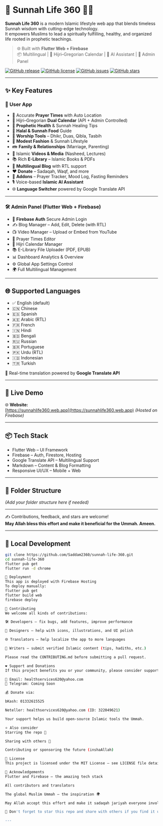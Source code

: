 # 🌿 Sunnah Life 360 🕌🍯

**Sunnah Life 360** is a modern Islamic lifestyle web app that blends timeless Sunnah wisdom with cutting-edge technology.  
It empowers Muslims to lead a spiritually fulfilling, healthy, and organized life rooted in prophetic teachings.

> 🌐 Built with **Flutter Web + Firebase**  
> 📦 Multilingual | 📆 Hijri–Gregorian Calendar | 🤖 AI Assistant | 🔐 Admin Panel

[![GitHub release](https://img.shields.io/github/v/release/Saddam2360/sunnah-life-360)](https://github.com/Saddam2360/sunnah-life-360/releases)
[![GitHub license](https://img.shields.io/github/license/Saddam2360/sunnah-life-360)](https://github.com/Saddam2360/sunnah-life-360/blob/main/LICENSE)
[![GitHub issues](https://img.shields.io/github/issues/Saddam2360/sunnah-life-360)](https://github.com/Saddam2360/sunnah-life-360/issues)
[![GitHub stars](https://img.shields.io/github/stars/Saddam2360/sunnah-life-360?style=social)](https://github.com/Saddam2360/sunnah-life-360/stargazers)

---

## ✨ Key Features

### 📱 User App

- 🕌 Accurate **Prayer Times** with Auto Location
- 📆 Hijri–Gregorian **Dual Calendar** (API + Admin Controlled)
- 🍯 **Prophetic Health** & Sunnah Healing Tips
- 🥗 **Halal & Sunnah Food** Guide
- 🧘 **Worship Tools** – Dhikr, Duas, Qibla, Tasbih
- 🧕 **Modest Fashion** & Sunnah Lifestyle
- 👪 **Family & Relationships** (Marriage, Parenting)
- 🎥 Islamic **Videos & Media** (Nasheed, Lectures)
- 📚 Rich **E-Library** – Islamic Books & PDFs
- 📝 **Multilingual Blog** with RTL support
- ❤️ **Donate** – Sadaqah, Waqf, and more
- 🧩 **Addons** – Prayer Tracker, Mood Log, Fasting Reminders
- 🎙️ Voice-based **Islamic AI Assistant**
- 🌐 **Language Switcher** powered by Google Translate API

---

### 🛠️ Admin Panel (Flutter Web + Firebase)

- 🔐 **Firebase Auth** Secure Admin Login
- ✍️ Blog Manager – Add, Edit, Delete (with RTL)
- 📺 Video Manager – Upload or Embed from YouTube
- 🕌 Prayer Times Editor
- 📆 Hijri Calendar Manager
- 📚 E-Library File Uploader (PDF, EPUB)
- 📊 Dashboard Analytics & Overview
- ⚙️ Global App Settings Control
- 🌍 Full Multilingual Management

---

## 🌐 Supported Languages

- ✅ English (default)
- 🇨🇳 Chinese
- 🇪🇸 Spanish
- 🇦🇪 Arabic (RTL)
- 🇫🇷 French
- 🇮🇳 Hindi
- 🇧🇩 Bengali
- 🇷🇺 Russian
- 🇧🇷 Portuguese
- 🇵🇰 Urdu (RTL)
- 🇮🇩 Indonesian
- 🇹🇷 Turkish

🔁 Real-time translation powered by **Google Translate API**

---

## 🚀 Live Demo

🌐 **Website:**  
[https://sunnahlife360.web.app](https://sunnahlife360.web.app) *(Hosted on Firebase)*

---

## 📦 Tech Stack

- Flutter Web – UI Framework  
- Firebase – Auth, Firestore, Hosting  
- Google Translate API – Multilingual Support  
- Markdown – Content & Blog Formatting  
- Responsive UI/UX – Mobile + Web  

---

## 📁 Folder Structure

*(Add your folder structure here if needed)*

---

✍️ Contributions, feedback, and stars are welcome!  
**May Allah bless this effort and make it beneficial for the Ummah. Ameen.**

---

## 🧪 Local Development

```bash
git clone https://github.com/Saddam2360/sunnah-life-360.git
cd sunnah-life-360
flutter pub get
flutter run -d chrome

🚀 Deployment
This app is deployed with Firebase Hosting
To deploy manually:
flutter pub get
flutter build web
firebase deploy

🤝 Contributing
We welcome all kinds of contributions:

🛠️ Developers — fix bugs, add features, improve performance

🎨 Designers — help with icons, illustrations, and UI polish

🌐 Translators — help localize the app to more languages

📝 Writers — submit verified Islamic content (tips, hadiths, etc.)

Please read the CONTRIBUTING.md before submitting a pull request.

❤️ Support and Donations
If this project benefits you or your community, please consider supporting the developer:

📧 Email: healthservices620@yahoo.com
💬 Telegram: Coming Soon

💰 Donate via:

bKash: 01332615525

Neteller: healthservices620@yahoo.com (ID: 322049621)

Your support helps us build open-source Islamic tools the Ummah.

⭐ Also consider
Starring the repo 🌟

Sharing with others 📢

Contributing or sponsoring the future (inshaAllah)

📄 License
This project is licensed under the MIT License – see LICENSE file details.

🙏 Acknowledgements
Flutter and Firebase – the amazing tech stack

All contributors and translators

The global Muslim Ummah – the inspiration 🌍

May Allah accept this effort and make it sadaqah jariyah everyone involved.

🌟 Don't forget to star this repo and share with others if you find it useful!

---
